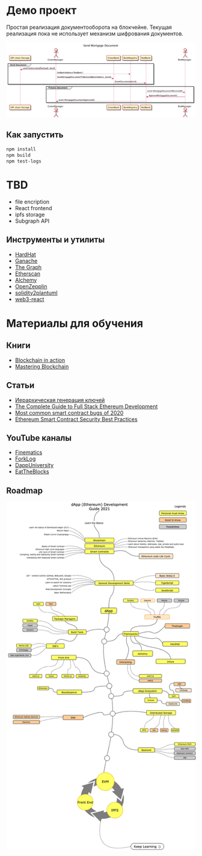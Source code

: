 # Демо проект

Простая реализация документооборота на блокчейне.
Текущая реализация пока не использует механизм шифрования документов.

![Roadmap](./sequence.png)

## Как запустить

```
npm install
npm build
npm test-logs
```

# TBD
 - file encription
 - React frontend
 - ipfs storage
 - Subgraph API

## Инструменты и утилиты

 - [HardHat](https://hardhat.org/)
 - [Ganache](https://www.trufflesuite.com/ganache)
 - [The Graph](https://thegraph.com)
 - [Etherscan](https://etherscan.io)
 - [Alchemy](https://www.alchemyapi.io/)
 - [OpenZepplin](https://docs.openzeppelin.com/openzeppelin/)
 - [solidity2plantuml](https://github.com/MaxWdeMon/solidity2plantuml#readme)
 - [web3-react](https://github.com/NoahZinsmeister/web3-react)

# Материалы для обучения

## Книги
 - [Blockchain in action](https://www.amazon.com/Blockchain-Action-Bina-Ramamurthy/dp/1617296333)
 - [Mastering Blockchain](https://www.amazon.com/Mastering-Blockchain-distributed-consensus-cryptocurrencies/dp/1839213191)

## Статьи

 - [Иерархическая генерация ключей](https://habr.com/ru/company/distributedlab/blog/413627/)
 - [The Complete Guide to Full Stack Ethereum Development](https://dev.to/dabit3/the-complete-guide-to-full-stack-ethereum-development-3j13)
 - [Most common smart contract bugs of 2020](https://medium.com/solidified/most-common-smart-contract-bugs-of-2020-c1edfe9340ac)
 - [Ethereum Smart Contract Security Best Practices](https://consensys.github.io/smart-contract-best-practices/)

## YouTube каналы

 - [Finematics](https://www.youtube.com/c/Finematics/playlists)
 - [ForkLog](https://www.youtube.com/c/forklog/playlists)
 - [DappUniversity](https://www.youtube.com/c/DappUniversity/playlists)
 - [EatTheBlocks](https://www.youtube.com/c/EatTheBlocks/playlists)

## Roadmap

![Roadmap](./dapp-developer-roadmap.png)

